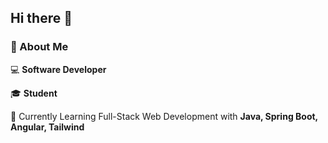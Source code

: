 ## Hi there 👋

<h3 align="left"><strong>🙋 About Me</strong></h3>

<div>
      <p>💻 <strong>Software Developer</strong></p>
      <p>🎓 <strong>Student</strong></p>
      <p>🌱 Currently Learning Full-Stack Web Development with <strong> Java, Spring Boot, Angular, Tailwind</strong></p>
</div>
